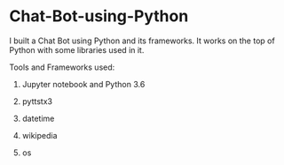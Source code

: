 # Chat-Bot-using-Python

I built a Chat Bot using Python and its frameworks. It works on the top of Python with some libraries used in it.

Tools and Frameworks used: 

1) Jupyter notebook and Python 3.6

2) pyttstx3

3) datetime

4) wikipedia

5) os
